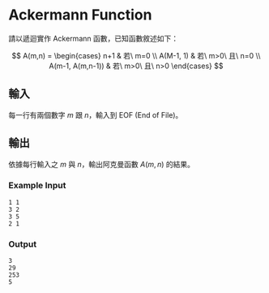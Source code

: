 # Ackermann Function

請以遞迴實作 Ackermann 函數，已知函數敘述如下：

$$
A(m,n) = \begin{cases}
n+1 & 若\ m=0 \\
A(M-1, 1) & 若\ m>0\ 且\ n=0 \\
A(m-1, A(m,n-1)) & 若\ m>0\ 且\ n>0
\end{cases}
$$

## 輸入

每一行有兩個數字 $m$ 跟 $n$，輸入到 EOF (End of File)。

## 輸出

依據每行輸入之 $m$ 與 $n$，輸出阿克曼函數 $A(m, n)$ 的結果。

### Example Input

```plain
1 1
3 2
3 5
2 1

```

### Output

```plain
3
29
253
5

```
